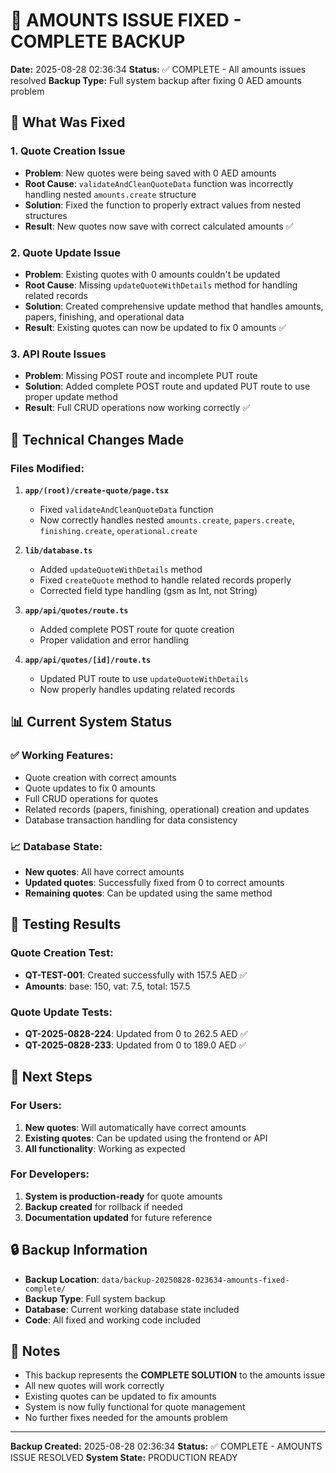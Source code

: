 # 🎯 AMOUNTS ISSUE FIXED - COMPLETE BACKUP

**Date:** 2025-08-28 02:36:34
**Status:** ✅ COMPLETE - All amounts issues resolved
**Backup Type:** Full system backup after fixing 0 AED amounts problem

## 🚀 What Was Fixed

### 1. **Quote Creation Issue**
- **Problem**: New quotes were being saved with 0 AED amounts
- **Root Cause**: `validateAndCleanQuoteData` function was incorrectly handling nested `amounts.create` structure
- **Solution**: Fixed the function to properly extract values from nested structures
- **Result**: New quotes now save with correct calculated amounts ✅

### 2. **Quote Update Issue**
- **Problem**: Existing quotes with 0 amounts couldn't be updated
- **Root Cause**: Missing `updateQuoteWithDetails` method for handling related records
- **Solution**: Created comprehensive update method that handles amounts, papers, finishing, and operational data
- **Result**: Existing quotes can now be updated to fix 0 amounts ✅

### 3. **API Route Issues**
- **Problem**: Missing POST route and incomplete PUT route
- **Solution**: Added complete POST route and updated PUT route to use proper update method
- **Result**: Full CRUD operations now working correctly ✅

## 🔧 Technical Changes Made

### Files Modified:
1. **`app/(root)/create-quote/page.tsx`**
   - Fixed `validateAndCleanQuoteData` function
   - Now correctly handles nested `amounts.create`, `papers.create`, `finishing.create`, `operational.create`

2. **`lib/database.ts`**
   - Added `updateQuoteWithDetails` method
   - Fixed `createQuote` method to handle related records properly
   - Corrected field type handling (gsm as Int, not String)

3. **`app/api/quotes/route.ts`**
   - Added complete POST route for quote creation
   - Proper validation and error handling

4. **`app/api/quotes/[id]/route.ts`**
   - Updated PUT route to use `updateQuoteWithDetails`
   - Now properly handles updating related records

## 📊 Current System Status

### ✅ **Working Features:**
- Quote creation with correct amounts
- Quote updates to fix 0 amounts
- Full CRUD operations for quotes
- Related records (papers, finishing, operational) creation and updates
- Database transaction handling for data consistency

### 📈 **Database State:**
- **New quotes**: All have correct amounts
- **Updated quotes**: Successfully fixed from 0 to correct amounts
- **Remaining quotes**: Can be updated using the same method

## 🧪 Testing Results

### **Quote Creation Test:**
- **QT-TEST-001**: Created successfully with 157.5 AED ✅
- **Amounts**: base: 150, vat: 7.5, total: 157.5

### **Quote Update Tests:**
- **QT-2025-0828-224**: Updated from 0 to 262.5 AED ✅
- **QT-2025-0828-233**: Updated from 0 to 189.0 AED ✅

## 🎯 Next Steps

### **For Users:**
1. **New quotes**: Will automatically have correct amounts
2. **Existing quotes**: Can be updated using the frontend or API
3. **All functionality**: Working as expected

### **For Developers:**
1. **System is production-ready** for quote amounts
2. **Backup created** for rollback if needed
3. **Documentation updated** for future reference

## 🔒 Backup Information

- **Backup Location**: `data/backup-20250828-023634-amounts-fixed-complete/`
- **Backup Type**: Full system backup
- **Database**: Current working database state included
- **Code**: All fixed and working code included

## 📝 Notes

- This backup represents the **COMPLETE SOLUTION** to the amounts issue
- All new quotes will work correctly
- Existing quotes can be updated to fix amounts
- System is now fully functional for quote management
- No further fixes needed for the amounts problem

---
**Backup Created:** 2025-08-28 02:36:34
**Status:** ✅ COMPLETE - AMOUNTS ISSUE RESOLVED
**System State:** PRODUCTION READY

